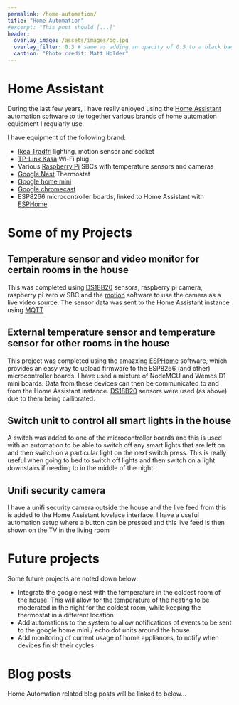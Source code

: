 ```yaml
---
permalink: /home-automation/
title: "Home Automation"
#excerpt: "This post should [...]"
header:
  overlay_image: /assets/images/bg.jpg
  overlay_filter: 0.3 # same as adding an opacity of 0.5 to a black background
  caption: "Photo credit: Matt Holder"
---
```


# Home Assistant

During the last few years, I have really enjoyed using the [Home Assistant](https://www.home-assistant.io/) automation software to tie together various brands of home automation equipment I regularly use.

I have equipment of the following brand:

* [Ikea Tradfri](https://www.ikea.com/gb/en/product-guides/ikea-home-smart-system/) lighting, motion sensor and socket
* [TP-Link Kasa](https://www.tp-link.com/us/kasa-smart/kasa.html) Wi-Fi plug
* Various [Raspberry Pi](https://www.raspberrypi.org/) SBCs with temperature sensors and cameras
* [Google Nest](https://store.google.com/product/nest_learning_thermostat_3rd_gen) Thermostat
* [Google home mini](https://store.google.com/product/google_home_mini)
* [Google chromecast](https://store.google.com/product/chromecast)
* ESP8266 microcontroller boards, linked to Home Assistant with [ESPHome](https://esphome.io/)

# Some of my Projects
## Temperature sensor and video monitor for certain rooms in the house

This was completed using [DS18B20](https://datasheets.maximintegrated.com/en/ds/DS18B20.pdf) sensors, raspberry pi camera, raspberry pi zero w SBC and the [motion]() software to use the camera as a live video source. The sensor data was sent to the Home Assistant instance using [MQTT](mqtt.org)

## External temperature sensor and temperature sensor for other rooms in the house

This project was completed using the amazxing [ESPHome](https://esphome.io/) software, which provides an easy way to upload firmware to the ESP8266 (and other) microcontroller boards. I have used a mixture of NodeMCU and Wemos D1 mini boards. Data from these devices can then be communicated to and from the Home Assistant instance. [DS18B20](https://datasheets.maximintegrated.com/en/ds/DS18B20.pdf) sensors were used (as above) due to them being callibrated.

## Switch unit to control all smart lights in the house

A switch was added to one of the microcontroller boards and this is used with an automation to be able to switch off any smart lights that are left on and then switch on a particular light on the next switch press. This is really useful when going to bed to switch off lights and then switch on a light downstairs if needing to in the middle of the night!

## Unifi security camera

I have a unifi security camera outside the house and the live feed from this is added to the Home Assistant lovelace interface. I have a useful automation setup where a button can be pressed and this live feed is then shown on the TV in the living room

# Future projects

Some future projects are noted down below:

* Integrate the google nest with the temperature in the coldest room of the house. This will allow for the temperature of the heating to be moderated in the night for the coldest room, while keeping the thermostat in a different location
* Add automations to the system to allow notifications of events to be sent to the google home mini / echo dot units around the house
* Add monitoring of current usage of home appliances, to notify when devices finish their cycles

# Blog posts

Home Automation related blog posts will be linked to below...